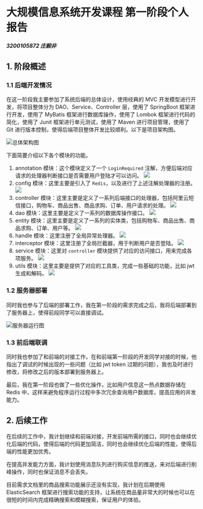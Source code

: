 # 大规模信息系统开发课程 第一阶段个人报告

##### 3200105872 庄毅非

## 1. 阶段概述

### 1.1 后端开发情况

在这一阶段我主要参加了系统后端的总体设计，使用经典的 MVC 开发模型进行开发，将项目整体分为 DAO、Service、Controller 层，使用了 SpringBoot 框架进行开发，使用了 MyBatis 框架进行数据库操作，使用了 Lombok 框架进行代码的简化，使用了 Junit 框架进行单元测试，使用了 Maven 进行项目管理，使用了 Git 进行版本控制，使得后端项目整体开发比较顺利。以下是项目架构图。

![总体架构图](https://hutao-image-bed.oss-cn-hangzhou.aliyuncs.com/uPic/S10cjH.png)

下面简要介绍以下各个模块的功能。

1. annotation 模块：这个模块定义了一个 `LoginRequired` 注解，方便后端对应请求的处理器判断接口是否需要用户登陆才可以访问。
   ![](https://hutao-image-bed.oss-cn-hangzhou.aliyuncs.com/uPic/Z0scwt.png)
2. config 模块：这里主要是引入了 `Redis`，以及进行了上述注解处理器的注册。
   ![](https://hutao-image-bed.oss-cn-hangzhou.aliyuncs.com/uPic/N3vTc0.png)
3. controller 模块：这里主要是定义了一系列后端接口的处理器，包括阿里云短信接口，购物车、商品出售、商品求购、订单、用户请求的处理。
   ![](https://hutao-image-bed.oss-cn-hangzhou.aliyuncs.com/uPic/c7di9u.png)
4. dao 模块：这里主要是定义了一系列的数据库操作接口。
   ![](https://hutao-image-bed.oss-cn-hangzhou.aliyuncs.com/uPic/N40fg9.png)
5. entity 模块：这里主要是定义了一系列的实体类，包括购物车、商品出售、商品求购、订单、用户等。
   ![](https://hutao-image-bed.oss-cn-hangzhou.aliyuncs.com/uPic/KsH1Ru.png)
6. handle 模块：这里注册了全局异常处理器。
   ![](https://hutao-image-bed.oss-cn-hangzhou.aliyuncs.com/uPic/qVZotO.png)
7. interceptor 模块：这里注册了全局拦截器，用于判断用户是否登陆。
   ![](https://hutao-image-bed.oss-cn-hangzhou.aliyuncs.com/uPic/AV1WHp.png)
8. service 模块：这里对 `controller` 模块提供了对应的访问接口，用来完成各项服务。
   ![](https://hutao-image-bed.oss-cn-hangzhou.aliyuncs.com/uPic/CBakr5.png)
9. utils 模块：这里主要是提供了对应的工具类，完成一些基础的功能，比如 jwt 生成和解码。
   ![](https://hutao-image-bed.oss-cn-hangzhou.aliyuncs.com/uPic/Sf4Lhl.png)

### 1.2 服务器部署

同时我也参与了后端的部署工作，我在第一阶段的需求完成之后，我将后端部署到了服务器上，使得前段同学可以直接调试。

![服务器运行图](https://hutao-image-bed.oss-cn-hangzhou.aliyuncs.com/uPic/74uozN.png)

### 1.3 前后端联调

同时我也参加了和前端的对接工作，在和前端第一阶段的开发同学对接的时候，他指出了调试的时候出现的一些问题（比如 jwt token 过期的问题），我也及时进行修改，将修改之后的版本部署到服务器上。

最后，我在第一阶段也做了一些优化操作，比如用户信息这一热点数据存储在 Redis 中，这样来避免程序运行过程中多次冗余查询用户数据库，提高应用的并发能力。

## 2. 后续工作

在后续的工作中，我计划继续和前端对接，开发前端所需的接口，同时也会继续优化后端的代码，使得后端的代码更加简洁，同时也会继续优化后端的性能，使得后端的性能更加优秀。

在提高并发能力方面，我计划使用消息队列进行购买信息的推送，来对后端进行削峰操作，同时也保证消息不会丢失。

目前需求文档里的商品搜索功能展示还没有实现，我计划在后期使用 ElasticSearch 框架进行搜索功能的支持，让系统在商品量非常大的时候也可以在很短的时间内完成精确搜索和模糊搜索，保证用户的体验。
